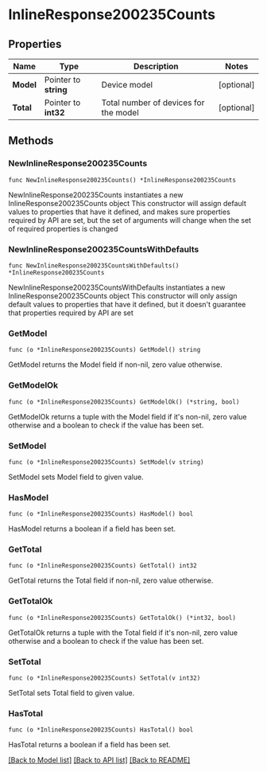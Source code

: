 # InlineResponse200235Counts

## Properties

Name | Type | Description | Notes
------------ | ------------- | ------------- | -------------
**Model** | Pointer to **string** | Device model | [optional] 
**Total** | Pointer to **int32** | Total number of devices for the model | [optional] 

## Methods

### NewInlineResponse200235Counts

`func NewInlineResponse200235Counts() *InlineResponse200235Counts`

NewInlineResponse200235Counts instantiates a new InlineResponse200235Counts object
This constructor will assign default values to properties that have it defined,
and makes sure properties required by API are set, but the set of arguments
will change when the set of required properties is changed

### NewInlineResponse200235CountsWithDefaults

`func NewInlineResponse200235CountsWithDefaults() *InlineResponse200235Counts`

NewInlineResponse200235CountsWithDefaults instantiates a new InlineResponse200235Counts object
This constructor will only assign default values to properties that have it defined,
but it doesn't guarantee that properties required by API are set

### GetModel

`func (o *InlineResponse200235Counts) GetModel() string`

GetModel returns the Model field if non-nil, zero value otherwise.

### GetModelOk

`func (o *InlineResponse200235Counts) GetModelOk() (*string, bool)`

GetModelOk returns a tuple with the Model field if it's non-nil, zero value otherwise
and a boolean to check if the value has been set.

### SetModel

`func (o *InlineResponse200235Counts) SetModel(v string)`

SetModel sets Model field to given value.

### HasModel

`func (o *InlineResponse200235Counts) HasModel() bool`

HasModel returns a boolean if a field has been set.

### GetTotal

`func (o *InlineResponse200235Counts) GetTotal() int32`

GetTotal returns the Total field if non-nil, zero value otherwise.

### GetTotalOk

`func (o *InlineResponse200235Counts) GetTotalOk() (*int32, bool)`

GetTotalOk returns a tuple with the Total field if it's non-nil, zero value otherwise
and a boolean to check if the value has been set.

### SetTotal

`func (o *InlineResponse200235Counts) SetTotal(v int32)`

SetTotal sets Total field to given value.

### HasTotal

`func (o *InlineResponse200235Counts) HasTotal() bool`

HasTotal returns a boolean if a field has been set.


[[Back to Model list]](../README.md#documentation-for-models) [[Back to API list]](../README.md#documentation-for-api-endpoints) [[Back to README]](../README.md)



